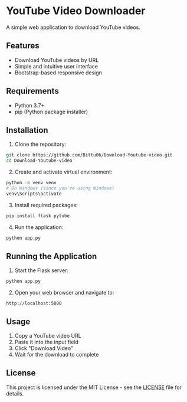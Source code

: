 # YouTube Video Downloader

A simple web application to download YouTube videos.

## Features
- Download YouTube videos by URL
- Simple and intuitive user interface
- Bootstrap-based responsive design

## Requirements
- Python 3.7+
- pip (Python package installer)

## Installation
1. Clone the repository:
```bash
git clone https://github.com/Bittu06/Download-Youtube-video.git
cd Download-Youtube-video
```

2. Create and activate virtual environment:
```bash
python -m venv venv
# On Windows (since you're using Windows)
venv\Scripts\activate
```

3. Install required packages:
```bash
pip install flask pytube
```

4. Run the application:
```bash
python app.py
```

## Running the Application
1. Start the Flask server:
```bash
python app.py
```

2. Open your web browser and navigate to:
```
http://localhost:5000
```

## Usage
1. Copy a YouTube video URL
2. Paste it into the input field
3. Click "Download Video"
4. Wait for the download to complete

## License
This project is licensed under the MIT License - see the [LICENSE](LICENSE) file for details.